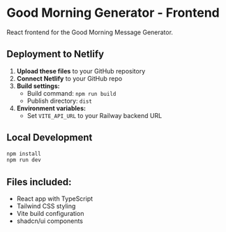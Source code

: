# Good Morning Generator - Frontend

React frontend for the Good Morning Message Generator.

## Deployment to Netlify

1. **Upload these files** to your GitHub repository
2. **Connect Netlify** to your GitHub repo
3. **Build settings:**
   - Build command: `npm run build`
   - Publish directory: `dist`
4. **Environment variables:**
   - Set `VITE_API_URL` to your Railway backend URL

## Local Development

```bash
npm install
npm run dev
```

## Files included:
- React app with TypeScript
- Tailwind CSS styling
- Vite build configuration
- shadcn/ui components